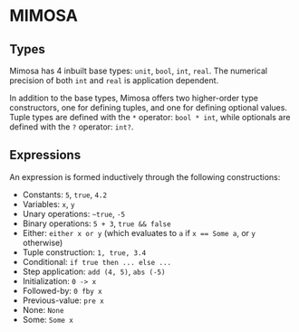 # MIMOSA

## Types

Mimosa has 4 inbuilt base types: `unit`, `bool`, `int`, `real`.
The numerical precision of both `int` and `real` is application dependent.

In addition to the base types, Mimosa offers two higher-order type constructors,
one for defining tuples, and one for defining optional values. Tuple types are
defined with the `*` operator: `bool * int`, while optionals are defined with
the `?` operator: `int?`.

## Expressions

An expression is formed inductively through the following constructions:

- Constants: `5`, `true`, `4.2`
- Variables: `x`, `y`
- Unary operations: `~true`, `-5`
- Binary operations: `5 + 3`, `true && false`
- Either: `either x or y` (which evaluates to `a` if `x == Some a`, or `y` 
otherwise)
- Tuple construction: `1, true, 3.4`
- Conditional: `if true then ... else ...`
- Step application: `add (4, 5)`, `abs (-5)`
- Initialization: `0 -> x`
- Followed-by: `0 fby x`
- Previous-value: `pre x`
- None: `None`
- Some: `Some x`
